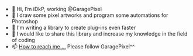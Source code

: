 - 👋 Hi, I’m iDkP, working @GaragePixel
- 👀 I draw some pixel artworks and program some automations for Photoshop
- 🌱 I'm writing a library to create plug-ins even faster
- 💞️ I would like to share this library and increase my knowledge in the field of coding
- 📫 [How to reach me ...](https://www.facebook.com/GaragePixelOfficial/) Please follow GaragePixel^^

<!---
GaragePixel/GaragePixel is a ✨ special ✨ repository because its `README.md` (this file) appears on your GitHub profile.
You can click the Preview link to take a look at your changes.
--->
